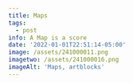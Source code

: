 ```yaml
---
title: Maps
tags:
  - post
info: A Map is a score
date: '2022-01-01T22:51:14-05:00'
image: /assets/241000011.png
imagetwo: /assets/241000016.png
imageAlt: 'Maps, artblocks'
---
```


